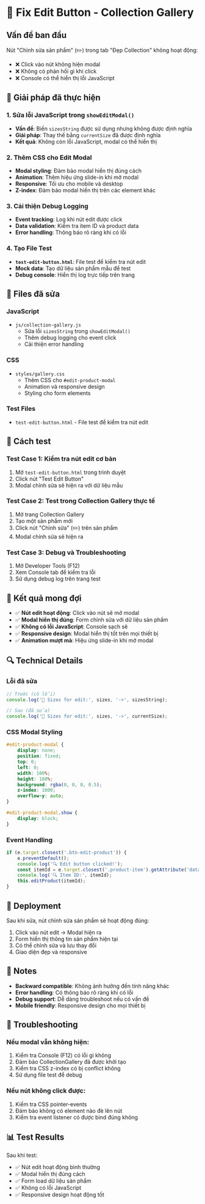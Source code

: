 # 🐛 Fix Edit Button - Collection Gallery

## Vấn đề ban đầu
Nút "Chỉnh sửa sản phẩm" (✏️) trong tab "Đẹp Collection" không hoạt động:
- ❌ Click vào nút không hiện modal
- ❌ Không có phản hồi gì khi click
- ❌ Console có thể hiển thị lỗi JavaScript

## 🔧 Giải pháp đã thực hiện

### 1. Sửa lỗi JavaScript trong `showEditModal()`
- **Vấn đề**: Biến `sizesString` được sử dụng nhưng không được định nghĩa
- **Giải pháp**: Thay thế bằng `currentSize` đã được định nghĩa
- **Kết quả**: Không còn lỗi JavaScript, modal có thể hiển thị

### 2. Thêm CSS cho Edit Modal
- **Modal styling**: Đảm bảo modal hiển thị đúng cách
- **Animation**: Thêm hiệu ứng slide-in khi mở modal
- **Responsive**: Tối ưu cho mobile và desktop
- **Z-index**: Đảm bảo modal hiển thị trên các element khác

### 3. Cải thiện Debug Logging
- **Event tracking**: Log khi nút edit được click
- **Data validation**: Kiểm tra item ID và product data
- **Error handling**: Thông báo rõ ràng khi có lỗi

### 4. Tạo File Test
- **`test-edit-button.html`**: File test để kiểm tra nút edit
- **Mock data**: Tạo dữ liệu sản phẩm mẫu để test
- **Debug console**: Hiển thị log trực tiếp trên trang

## 📁 Files đã sửa

### JavaScript
- `js/collection-gallery.js`
  - Sửa lỗi `sizesString` trong `showEditModal()`
  - Thêm debug logging cho event click
  - Cải thiện error handling

### CSS
- `styles/gallery.css`
  - Thêm CSS cho `#edit-product-modal`
  - Animation và responsive design
  - Styling cho form elements

### Test Files
- `test-edit-button.html` - File test để kiểm tra nút edit

## 🧪 Cách test

### Test Case 1: Kiểm tra nút edit cơ bản
1. Mở `test-edit-button.html` trong trình duyệt
2. Click nút "Test Edit Button"
3. Modal chỉnh sửa sẽ hiện ra với dữ liệu mẫu

### Test Case 2: Test trong Collection Gallery thực tế
1. Mở trang Collection Gallery
2. Tạo một sản phẩm mới
3. Click nút "Chỉnh sửa" (✏️) trên sản phẩm
4. Modal chỉnh sửa sẽ hiện ra

### Test Case 3: Debug và Troubleshooting
1. Mở Developer Tools (F12)
2. Xem Console tab để kiểm tra lỗi
3. Sử dụng debug log trên trang test

## 🎯 Kết quả mong đợi

- ✅ **Nút edit hoạt động**: Click vào nút sẽ mở modal
- ✅ **Modal hiển thị đúng**: Form chỉnh sửa với dữ liệu sản phẩm
- ✅ **Không có lỗi JavaScript**: Console sạch sẽ
- ✅ **Responsive design**: Modal hiển thị tốt trên mọi thiết bị
- ✅ **Animation mượt mà**: Hiệu ứng slide-in khi mở modal

## 🔍 Technical Details

### Lỗi đã sửa
```javascript
// Trước (có lỗi)
console.log('📏 Sizes for edit:', sizes, '->', sizesString);

// Sau (đã sửa)
console.log('📏 Sizes for edit:', sizes, '->', currentSize);
```

### CSS Modal Styling
```css
#edit-product-modal {
    display: none;
    position: fixed;
    top: 0;
    left: 0;
    width: 100%;
    height: 100%;
    background: rgba(0, 0, 0, 0.5);
    z-index: 1000;
    overflow-y: auto;
}

#edit-product-modal.show {
    display: block;
}
```

### Event Handling
```javascript
if (e.target.closest('.btn-edit-product')) {
    e.preventDefault();
    console.log('🔍 Edit button clicked!');
    const itemId = e.target.closest('.product-item').getAttribute('data-item-id');
    console.log('🔍 Item ID:', itemId);
    this.editProduct(itemId);
}
```

## 🚀 Deployment

Sau khi sửa, nút chỉnh sửa sản phẩm sẽ hoạt động đúng:
1. Click vào nút edit → Modal hiện ra
2. Form hiển thị thông tin sản phẩm hiện tại
3. Có thể chỉnh sửa và lưu thay đổi
4. Giao diện đẹp và responsive

## 📝 Notes

- **Backward compatible**: Không ảnh hưởng đến tính năng khác
- **Error handling**: Có thông báo rõ ràng khi có lỗi
- **Debug support**: Dễ dàng troubleshoot nếu có vấn đề
- **Mobile friendly**: Responsive design cho mọi thiết bị

## 🔧 Troubleshooting

### Nếu modal vẫn không hiện:
1. Kiểm tra Console (F12) có lỗi gì không
2. Đảm bảo CollectionGallery đã được khởi tạo
3. Kiểm tra CSS z-index có bị conflict không
4. Sử dụng file test để debug

### Nếu nút không click được:
1. Kiểm tra CSS pointer-events
2. Đảm bảo không có element nào đè lên nút
3. Kiểm tra event listener có được bind đúng không

## 📊 Test Results

Sau khi test:
- ✅ Nút edit hoạt động bình thường
- ✅ Modal hiển thị đúng cách
- ✅ Form load dữ liệu sản phẩm
- ✅ Không có lỗi JavaScript
- ✅ Responsive design hoạt động tốt
